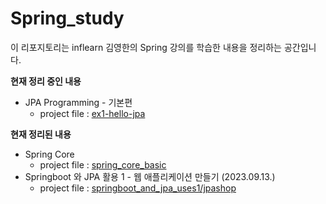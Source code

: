 # Spring_study
이 리포지토리는 inflearn 김영한의 Spring 강의를 학습한 내용을 정리하는 공간입니다.

__현재 정리 중인 내용__
- JPA Programming - 기본편
  - project file : [ex1-hello-jpa](https://github.com/SpaceJ0392/Spring_study/tree/main/ex1-hello-jpa)

__현재 정리된 내용__
- Spring Core
  - project file : [spring_core_basic](https://github.com/SpaceJ0392/Spring_study/tree/main/spring_core_basic)
- Springboot 와 JPA 활용 1 - 웹 애플리케이션 만들기 (2023.09.13.)  
  - project file : [springboot_and_jpa_uses1/jpashop](https://github.com/SpaceJ0392/Spring_study/tree/main/springboot_and_jpa_uses1/jpashop)
